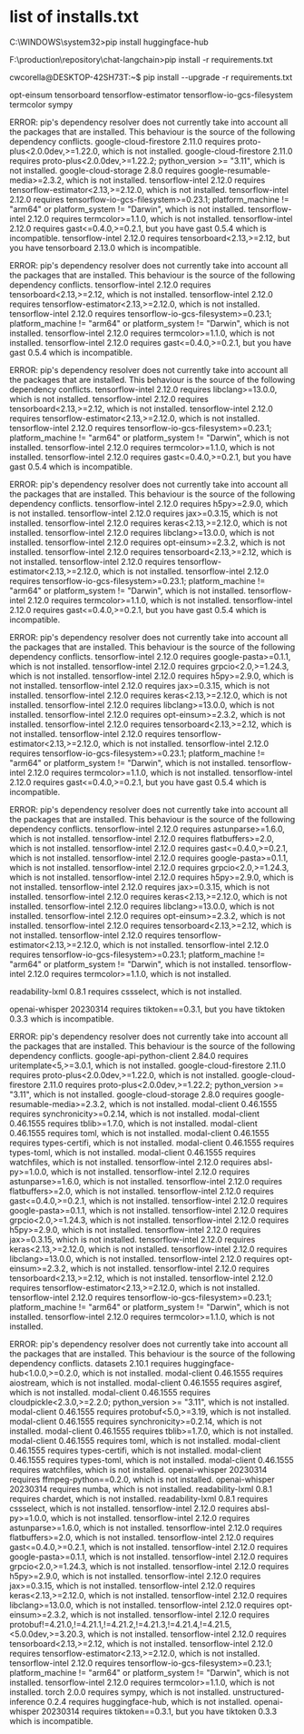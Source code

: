 
# list of installs.txt
C:\WINDOWS\system32>pip install huggingface-hub

F:\production\repository\chat-langchain>pip install -r requirements.txt

cwcorella@DESKTOP-42SH73T:~$ pip install --upgrade -r requirements.txt

opt-einsum
tensorboard
tensorflow-estimator
tensorflow-io-gcs-filesystem
termcolor
sympy

ERROR: pip's dependency resolver does not currently take into account all the packages that are installed. This behaviour is the source of the following dependency conflicts.
google-cloud-firestore 2.11.0 requires proto-plus<2.0.0dev,>=1.22.0, which is not installed.
google-cloud-firestore 2.11.0 requires proto-plus<2.0.0dev,>=1.22.2; python_version >= "3.11", which is not installed.
google-cloud-storage 2.8.0 requires google-resumable-media>=2.3.2, which is not installed.
tensorflow-intel 2.12.0 requires tensorflow-estimator<2.13,>=2.12.0, which is not installed.
tensorflow-intel 2.12.0 requires tensorflow-io-gcs-filesystem>=0.23.1; platform_machine != "arm64" or platform_system != "Darwin", which is not installed.
tensorflow-intel 2.12.0 requires termcolor>=1.1.0, which is not installed.
tensorflow-intel 2.12.0 requires gast<=0.4.0,>=0.2.1, but you have gast 0.5.4 which is incompatible.
tensorflow-intel 2.12.0 requires tensorboard<2.13,>=2.12, but you have tensorboard 2.13.0 which is incompatible.

ERROR: pip's dependency resolver does not currently take into account all the packages that are installed. This behaviour is the source of the following dependency conflicts.
tensorflow-intel 2.12.0 requires tensorboard<2.13,>=2.12, which is not installed.
tensorflow-intel 2.12.0 requires tensorflow-estimator<2.13,>=2.12.0, which is not installed.
tensorflow-intel 2.12.0 requires tensorflow-io-gcs-filesystem>=0.23.1; platform_machine != "arm64" or platform_system != "Darwin", which is not installed.
tensorflow-intel 2.12.0 requires termcolor>=1.1.0, which is not installed.
tensorflow-intel 2.12.0 requires gast<=0.4.0,>=0.2.1, but you have gast 0.5.4 which is incompatible.

ERROR: pip's dependency resolver does not currently take into account all the packages that are installed. This behaviour is the source of the following dependency conflicts.
tensorflow-intel 2.12.0 requires libclang>=13.0.0, which is not installed.
tensorflow-intel 2.12.0 requires tensorboard<2.13,>=2.12, which is not installed.
tensorflow-intel 2.12.0 requires tensorflow-estimator<2.13,>=2.12.0, which is not installed.
tensorflow-intel 2.12.0 requires tensorflow-io-gcs-filesystem>=0.23.1; platform_machine != "arm64" or platform_system != "Darwin", which is not installed.
tensorflow-intel 2.12.0 requires termcolor>=1.1.0, which is not installed.
tensorflow-intel 2.12.0 requires gast<=0.4.0,>=0.2.1, but you have gast 0.5.4 which is incompatible.

ERROR: pip's dependency resolver does not currently take into account all the packages that are installed. This behaviour is the source of the following dependency conflicts.
tensorflow-intel 2.12.0 requires h5py>=2.9.0, which is not installed.
tensorflow-intel 2.12.0 requires jax>=0.3.15, which is not installed.
tensorflow-intel 2.12.0 requires keras<2.13,>=2.12.0, which is not installed.
tensorflow-intel 2.12.0 requires libclang>=13.0.0, which is not installed.
tensorflow-intel 2.12.0 requires opt-einsum>=2.3.2, which is not installed.
tensorflow-intel 2.12.0 requires tensorboard<2.13,>=2.12, which is not installed.
tensorflow-intel 2.12.0 requires tensorflow-estimator<2.13,>=2.12.0, which is not installed.
tensorflow-intel 2.12.0 requires tensorflow-io-gcs-filesystem>=0.23.1; platform_machine != "arm64" or platform_system != "Darwin", which is not installed.
tensorflow-intel 2.12.0 requires termcolor>=1.1.0, which is not installed.
tensorflow-intel 2.12.0 requires gast<=0.4.0,>=0.2.1, but you have gast 0.5.4 which is incompatible.

ERROR: pip's dependency resolver does not currently take into account all the packages that are installed. This behaviour is the source of the following dependency conflicts.
tensorflow-intel 2.12.0 requires google-pasta>=0.1.1, which is not installed.
tensorflow-intel 2.12.0 requires grpcio<2.0,>=1.24.3, which is not installed.
tensorflow-intel 2.12.0 requires h5py>=2.9.0, which is not installed.
tensorflow-intel 2.12.0 requires jax>=0.3.15, which is not installed.
tensorflow-intel 2.12.0 requires keras<2.13,>=2.12.0, which is not installed.
tensorflow-intel 2.12.0 requires libclang>=13.0.0, which is not installed.
tensorflow-intel 2.12.0 requires opt-einsum>=2.3.2, which is not installed.
tensorflow-intel 2.12.0 requires tensorboard<2.13,>=2.12, which is not installed.
tensorflow-intel 2.12.0 requires tensorflow-estimator<2.13,>=2.12.0, which is not installed.
tensorflow-intel 2.12.0 requires tensorflow-io-gcs-filesystem>=0.23.1; platform_machine != "arm64" or platform_system != "Darwin", which is not installed.
tensorflow-intel 2.12.0 requires termcolor>=1.1.0, which is not installed.
tensorflow-intel 2.12.0 requires gast<=0.4.0,>=0.2.1, but you have gast 0.5.4 which is incompatible.

ERROR: pip's dependency resolver does not currently take into account all the packages that are installed. This behaviour is the source of the following dependency conflicts.
tensorflow-intel 2.12.0 requires astunparse>=1.6.0, which is not installed.
tensorflow-intel 2.12.0 requires flatbuffers>=2.0, which is not installed.
tensorflow-intel 2.12.0 requires gast<=0.4.0,>=0.2.1, which is not installed.
tensorflow-intel 2.12.0 requires google-pasta>=0.1.1, which is not installed.
tensorflow-intel 2.12.0 requires grpcio<2.0,>=1.24.3, which is not installed.
tensorflow-intel 2.12.0 requires h5py>=2.9.0, which is not installed.
tensorflow-intel 2.12.0 requires jax>=0.3.15, which is not installed.
tensorflow-intel 2.12.0 requires keras<2.13,>=2.12.0, which is not installed.
tensorflow-intel 2.12.0 requires libclang>=13.0.0, which is not installed.
tensorflow-intel 2.12.0 requires opt-einsum>=2.3.2, which is not installed.
tensorflow-intel 2.12.0 requires tensorboard<2.13,>=2.12, which is not installed.
tensorflow-intel 2.12.0 requires tensorflow-estimator<2.13,>=2.12.0, which is not installed.
tensorflow-intel 2.12.0 requires tensorflow-io-gcs-filesystem>=0.23.1; platform_machine != "arm64" or platform_system != "Darwin", which is not installed.
tensorflow-intel 2.12.0 requires termcolor>=1.1.0, which is not installed.

readability-lxml 0.8.1 requires cssselect, which is not installed.

openai-whisper 20230314 requires tiktoken==0.3.1, but you have tiktoken 0.3.3 which is incompatible.

ERROR: pip's dependency resolver does not currently take into account all the packages that are installed. This behaviour is the source of the following dependency conflicts.
google-api-python-client 2.84.0 requires uritemplate<5,>=3.0.1, which is not installed.
google-cloud-firestore 2.11.0 requires proto-plus<2.0.0dev,>=1.22.0, which is not installed.
google-cloud-firestore 2.11.0 requires proto-plus<2.0.0dev,>=1.22.2; python_version >= "3.11", which is not installed.
google-cloud-storage 2.8.0 requires google-resumable-media>=2.3.2, which is not installed.
modal-client 0.46.1555 requires synchronicity>=0.2.14, which is not installed.
modal-client 0.46.1555 requires tblib>=1.7.0, which is not installed.
modal-client 0.46.1555 requires toml, which is not installed.
modal-client 0.46.1555 requires types-certifi, which is not installed.
modal-client 0.46.1555 requires types-toml, which is not installed.
modal-client 0.46.1555 requires watchfiles, which is not installed.
tensorflow-intel 2.12.0 requires absl-py>=1.0.0, which is not installed.
tensorflow-intel 2.12.0 requires astunparse>=1.6.0, which is not installed.
tensorflow-intel 2.12.0 requires flatbuffers>=2.0, which is not installed.
tensorflow-intel 2.12.0 requires gast<=0.4.0,>=0.2.1, which is not installed.
tensorflow-intel 2.12.0 requires google-pasta>=0.1.1, which is not installed.
tensorflow-intel 2.12.0 requires grpcio<2.0,>=1.24.3, which is not installed.
tensorflow-intel 2.12.0 requires h5py>=2.9.0, which is not installed.
tensorflow-intel 2.12.0 requires jax>=0.3.15, which is not installed.
tensorflow-intel 2.12.0 requires keras<2.13,>=2.12.0, which is not installed.
tensorflow-intel 2.12.0 requires libclang>=13.0.0, which is not installed.
tensorflow-intel 2.12.0 requires opt-einsum>=2.3.2, which is not installed.
tensorflow-intel 2.12.0 requires tensorboard<2.13,>=2.12, which is not installed.
tensorflow-intel 2.12.0 requires tensorflow-estimator<2.13,>=2.12.0, which is not installed.
tensorflow-intel 2.12.0 requires tensorflow-io-gcs-filesystem>=0.23.1; platform_machine != "arm64" or platform_system != "Darwin", which is not installed.
tensorflow-intel 2.12.0 requires termcolor>=1.1.0, which is not installed.

ERROR: pip's dependency resolver does not currently take into account all the packages that are installed. This behaviour is the source of the following dependency conflicts.
datasets 2.10.1 requires huggingface-hub<1.0.0,>=0.2.0, which is not installed.
modal-client 0.46.1555 requires aiostream, which is not installed.
modal-client 0.46.1555 requires asgiref, which is not installed.
modal-client 0.46.1555 requires cloudpickle<2.3.0,>=2.2.0; python_version >= "3.11", which is not installed.
modal-client 0.46.1555 requires protobuf<5.0,>=3.19, which is not installed.
modal-client 0.46.1555 requires synchronicity>=0.2.14, which is not installed.
modal-client 0.46.1555 requires tblib>=1.7.0, which is not installed.
modal-client 0.46.1555 requires toml, which is not installed.
modal-client 0.46.1555 requires types-certifi, which is not installed.
modal-client 0.46.1555 requires types-toml, which is not installed.
modal-client 0.46.1555 requires watchfiles, which is not installed.
openai-whisper 20230314 requires ffmpeg-python==0.2.0, which is not installed.
openai-whisper 20230314 requires numba, which is not installed.
readability-lxml 0.8.1 requires chardet, which is not installed.
readability-lxml 0.8.1 requires cssselect, which is not installed.
tensorflow-intel 2.12.0 requires absl-py>=1.0.0, which is not installed.
tensorflow-intel 2.12.0 requires astunparse>=1.6.0, which is not installed.
tensorflow-intel 2.12.0 requires flatbuffers>=2.0, which is not installed.
tensorflow-intel 2.12.0 requires gast<=0.4.0,>=0.2.1, which is not installed.
tensorflow-intel 2.12.0 requires google-pasta>=0.1.1, which is not installed.
tensorflow-intel 2.12.0 requires grpcio<2.0,>=1.24.3, which is not installed.
tensorflow-intel 2.12.0 requires h5py>=2.9.0, which is not installed.
tensorflow-intel 2.12.0 requires jax>=0.3.15, which is not installed.
tensorflow-intel 2.12.0 requires keras<2.13,>=2.12.0, which is not installed.
tensorflow-intel 2.12.0 requires libclang>=13.0.0, which is not installed.
tensorflow-intel 2.12.0 requires opt-einsum>=2.3.2, which is not installed.
tensorflow-intel 2.12.0 requires protobuf!=4.21.0,!=4.21.1,!=4.21.2,!=4.21.3,!=4.21.4,!=4.21.5,<5.0.0dev,>=3.20.3, which is not installed.
tensorflow-intel 2.12.0 requires tensorboard<2.13,>=2.12, which is not installed.
tensorflow-intel 2.12.0 requires tensorflow-estimator<2.13,>=2.12.0, which is not installed.
tensorflow-intel 2.12.0 requires tensorflow-io-gcs-filesystem>=0.23.1; platform_machine != "arm64" or platform_system != "Darwin", which is not installed.
tensorflow-intel 2.12.0 requires termcolor>=1.1.0, which is not installed.
torch 2.0.0 requires sympy, which is not installed.
unstructured-inference 0.2.4 requires huggingface-hub, which is not installed.
openai-whisper 20230314 requires tiktoken==0.3.1, but you have tiktoken 0.3.3 which is incompatible.
